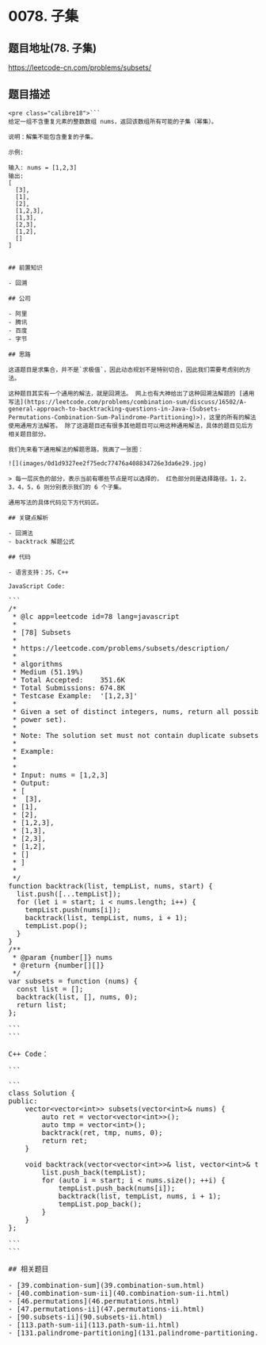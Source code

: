 # 0078. 子集

## 题目地址(78. 子集)

<https://leetcode-cn.com/problems/subsets/>

## 题目描述

```
<pre class="calibre18">```
给定一组不含重复元素的整数数组 nums，返回该数组所有可能的子集（幂集）。

说明：解集不能包含重复的子集。

示例:

输入: nums = [1,2,3]
输出:
[
  [3],
  [1],
  [2],
  [1,2,3],
  [1,3],
  [2,3],
  [1,2],
  []
]

```
```

## 前置知识

- 回溯

## 公司

- 阿里
- 腾讯
- 百度
- 字节

## 思路

这道题目是求集合，并不是`求极值`，因此动态规划不是特别切合，因此我们需要考虑别的方法。

这种题目其实有一个通用的解法，就是回溯法。 网上也有大神给出了这种回溯法解题的 [通用写法](https://leetcode.com/problems/combination-sum/discuss/16502/A-general-approach-to-backtracking-questions-in-Java-(Subsets-Permutations-Combination-Sum-Palindrome-Partitioning)>)，这里的所有的解法使用通用方法解答。 除了这道题目还有很多其他题目可以用这种通用解法，具体的题目见后方相关题目部分。

我们先来看下通用解法的解题思路，我画了一张图：

![](images/0d1d9327ee2f75edc77476a408834726e3da6e29.jpg)

> 每一层灰色的部分，表示当前有哪些节点是可以选择的， 红色部分则是选择路径。1，2，3，4，5，6 则分别表示我们的 6 个子集。

通用写法的具体代码见下方代码区。

## 关键点解析

- 回溯法
- backtrack 解题公式

## 代码

- 语言支持：JS，C++

JavaScript Code:

```
<pre class="calibre18">```
<span class="hljs-title">/*
 * @lc app=leetcode id=78 lang=javascript
 *
 * [78] Subsets
 *
 * https://leetcode.com/problems/subsets/description/
 *
 * algorithms
 * Medium (51.19%)
 * Total Accepted:    351.6K
 * Total Submissions: 674.8K
 * Testcase Example:  '[1,2,3]'
 *
 * Given a set of distinct integers, nums, return all possible subsets (the
 * power set).
 *
 * Note: The solution set must not contain duplicate subsets.
 *
 * Example:
 *
 *
 * Input: nums = [1,2,3]
 * Output:
 * [
 * ⁠ [3],
 * [1],
 * [2],
 * [1,2,3],
 * [1,3],
 * [2,3],
 * [1,2],
 * []
 * ]
 *
 */</span>
<span class="hljs-function"><span class="hljs-keyword">function</span> <span class="hljs-title">backtrack</span>(<span class="hljs-params">list, tempList, nums, start</span>) </span>{
  list.push([...tempList]);
  <span class="hljs-keyword">for</span> (<span class="hljs-keyword">let</span> i = start; i < nums.length; i++) {
    tempList.push(nums[i]);
    backtrack(list, tempList, nums, i + <span class="hljs-params">1</span>);
    tempList.pop();
  }
}
<span class="hljs-title">/**
 * @param {number[]} nums
 * @return {number[][]}
 */</span>
<span class="hljs-keyword">var</span> subsets = <span class="hljs-function"><span class="hljs-keyword">function</span> (<span class="hljs-params">nums</span>) </span>{
  <span class="hljs-keyword">const</span> list = [];
  backtrack(list, [], nums, <span class="hljs-params">0</span>);
  <span class="hljs-keyword">return</span> list;
};

```
```

C++ Code：

```
<pre class="calibre18">```
<span class="hljs-keyword">class</span> Solution {
<span class="hljs-keyword">public</span>:
    <span class="hljs-params">vector</span><<span class="hljs-params">vector</span><<span class="hljs-keyword">int</span>>> subsets(<span class="hljs-params">vector</span><<span class="hljs-keyword">int</span>>& nums) {
        <span class="hljs-keyword">auto</span> ret = <span class="hljs-params">vector</span><<span class="hljs-params">vector</span><<span class="hljs-keyword">int</span>>>();
        <span class="hljs-keyword">auto</span> tmp = <span class="hljs-params">vector</span><<span class="hljs-keyword">int</span>>();
        backtrack(ret, tmp, nums, <span class="hljs-params">0</span>);
        <span class="hljs-keyword">return</span> ret;
    }

    <span class="hljs-function"><span class="hljs-keyword">void</span> <span class="hljs-title">backtrack</span><span class="hljs-params">(<span class="hljs-params">vector</span><<span class="hljs-params">vector</span><<span class="hljs-keyword">int</span>>>& <span class="hljs-params">list</span>, <span class="hljs-params">vector</span><<span class="hljs-keyword">int</span>>& tempList, <span class="hljs-params">vector</span><<span class="hljs-keyword">int</span>>& nums, <span class="hljs-keyword">int</span> start)</span> </span>{
        <span class="hljs-params">list</span>.push_back(tempList);
        <span class="hljs-keyword">for</span> (<span class="hljs-keyword">auto</span> i = start; i < nums.size(); ++i) {
            tempList.push_back(nums[i]);
            backtrack(<span class="hljs-params">list</span>, tempList, nums, i + <span class="hljs-params">1</span>);
            tempList.pop_back();
        }
    }
};

```
```

## 相关题目

- [39.combination-sum](39.combination-sum.html)
- [40.combination-sum-ii](40.combination-sum-ii.html)
- [46.permutations](46.permutations.html)
- [47.permutations-ii](47.permutations-ii.html)
- [90.subsets-ii](90.subsets-ii.html)
- [113.path-sum-ii](113.path-sum-ii.html)
- [131.palindrome-partitioning](131.palindrome-partitioning.html)